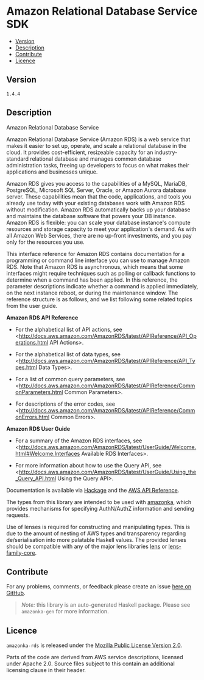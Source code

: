 # Amazon Relational Database Service SDK

* [Version](#version)
* [Description](#description)
* [Contribute](#contribute)
* [Licence](#licence)


## Version

`1.4.4`


## Description

Amazon Relational Database Service

Amazon Relational Database Service (Amazon RDS) is a web service that makes it easier to set up, operate, and scale a relational database in the cloud. It provides cost-efficient, resizeable capacity for an industry-standard relational database and manages common database administration tasks, freeing up developers to focus on what makes their applications and businesses unique.

Amazon RDS gives you access to the capabilities of a MySQL, MariaDB, PostgreSQL, Microsoft SQL Server, Oracle, or Amazon Aurora database server. These capabilities mean that the code, applications, and tools you already use today with your existing databases work with Amazon RDS without modification. Amazon RDS automatically backs up your database and maintains the database software that powers your DB instance. Amazon RDS is flexible: you can scale your database instance\'s compute resources and storage capacity to meet your application\'s demand. As with all Amazon Web Services, there are no up-front investments, and you pay only for the resources you use.

This interface reference for Amazon RDS contains documentation for a programming or command line interface you can use to manage Amazon RDS. Note that Amazon RDS is asynchronous, which means that some interfaces might require techniques such as polling or callback functions to determine when a command has been applied. In this reference, the parameter descriptions indicate whether a command is applied immediately, on the next instance reboot, or during the maintenance window. The reference structure is as follows, and we list following some related topics from the user guide.

__Amazon RDS API Reference__

-   For the alphabetical list of API actions, see <http://docs.aws.amazon.com/AmazonRDS/latest/APIReference/API_Operations.html API Actions>.

-   For the alphabetical list of data types, see <http://docs.aws.amazon.com/AmazonRDS/latest/APIReference/API_Types.html Data Types>.

-   For a list of common query parameters, see <http://docs.aws.amazon.com/AmazonRDS/latest/APIReference/CommonParameters.html Common Parameters>.

-   For descriptions of the error codes, see <http://docs.aws.amazon.com/AmazonRDS/latest/APIReference/CommonErrors.html Common Errors>.

__Amazon RDS User Guide__

-   For a summary of the Amazon RDS interfaces, see <http://docs.aws.amazon.com/AmazonRDS/latest/UserGuide/Welcome.html#Welcome.Interfaces Available RDS Interfaces>.

-   For more information about how to use the Query API, see <http://docs.aws.amazon.com/AmazonRDS/latest/UserGuide/Using_the_Query_API.html Using the Query API>.

Documentation is available via [Hackage](http://hackage.haskell.org/package/amazonka-rds)
and the [AWS API Reference](https://aws.amazon.com/documentation/).

The types from this library are intended to be used with [amazonka](http://hackage.haskell.org/package/amazonka),
which provides mechanisms for specifying AuthN/AuthZ information and sending requests.

Use of lenses is required for constructing and manipulating types.
This is due to the amount of nesting of AWS types and transparency regarding
de/serialisation into more palatable Haskell values.
The provided lenses should be compatible with any of the major lens libraries
[lens](http://hackage.haskell.org/package/lens) or [lens-family-core](http://hackage.haskell.org/package/lens-family-core).

## Contribute

For any problems, comments, or feedback please create an issue [here on GitHub](https://github.com/brendanhay/amazonka/issues).

> _Note:_ this library is an auto-generated Haskell package. Please see `amazonka-gen` for more information.


## Licence

`amazonka-rds` is released under the [Mozilla Public License Version 2.0](http://www.mozilla.org/MPL/).

Parts of the code are derived from AWS service descriptions, licensed under Apache 2.0.
Source files subject to this contain an additional licensing clause in their header.
